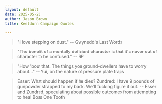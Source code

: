 ```yaml
---
layout: default
date: 2025-05-20
author: Jason Brown
title: Keeldurn Campaign Quotes

---
```


> "I love stepping on dust."
-- Gwynedd's Last Words

> "The benefit of a mentally deficient character is that it's never out of character to be confused."
-- RP

> "How 'bout that. The things you ground-dwellers have to worry about..."
-- Yui, on the nature of pressure plate traps

> Esser: What should happen if he dies?
> Zundred: I have 9 pounds of gunpowder strapped to my back. We'll fucking figure it out.
-- Esser and Zundred, speculating about possible outcomes from attempting to heal Boss One Tooth
